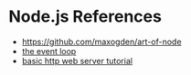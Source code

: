 # Node.js References
- https://github.com/maxogden/art-of-node
- [the event loop](https://nodejs.org/en/docs/guides/event-loop-timers-and-nexttick)
- [basic http web server tutorial](https://www.w3schools.com/nodejs/nodejs_http.asp)
